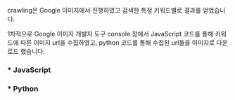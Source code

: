
crawling은 Google 이미지에서 진행하였고 검색한 특정 키워드별로 결과를 얻었습니다.

1차적으로 Google 이미지 개발자 도구 console 창에서 JavaScript 코드를 통해 키워드에 따른 이미지 url을 수집하였고,
python 코드를 통해 수집된 url들을 이미지로 다운로드 했습니다. 

### * JavaScript


### * Python
